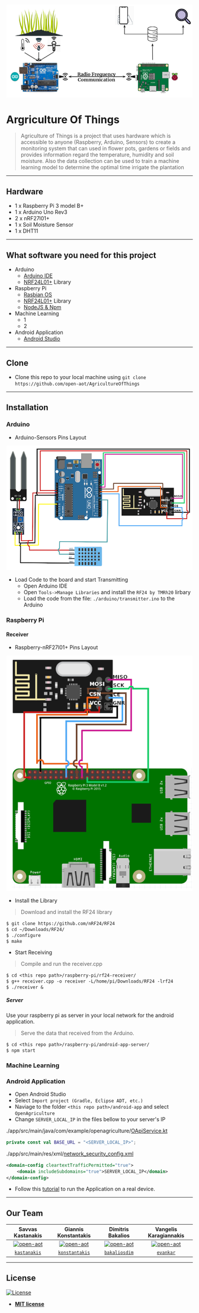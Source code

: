 <img src="./images/scheme.png" >

# Argriculture Of Things

> Agriculture of Things is a project that uses hardware which is accessible to anyone (Raspberry, Arduino, Sensors) to create a monitoring system that can used in flower pots, gardens or fields and provides information regard the temperature, humidity and soil moisture. Also the data collection can be used to train a machine learning model to determine the optimal time irrigate the plantation
---

## Hardware

- 1 x Raspberry Pi 3 model B+
- 1 x Arduino Uno Rev3
- 2 x nRF27l01+
- 1 x Soil Moisture Sensor
- 1 x DHT11
---

## What software you need for this project
- Arduino
  - <a href="https://www.arduino.cc/en/main/software">Arduino IDE</a>
  - <a href="https://tmrh20.github.io/RF24/">NRF24L01+</a> Library
- Raspberry Pi
  - <a href="https://www.raspberrypi.org/downloads/raspbian/">Rasbian OS</a>
  - <a href="https://tmrh20.github.io/RF24/">NRF24L01+</a> Library
  - <a href="https://www.instructables.com/id/Install-Nodejs-and-Npm-on-Raspberry-Pi/">NodeJS & Npm</a>
- Machine Learning
  - 1
  - 2
- Android Application
  - <a href="https://developer.android.com/studio">Android Studio</a>
---

## Clone
- Clone this repo to your local machine using `git clone https://github.com/open-aot/AgricultureOfThings`
---

## Installation

### Arduino
- Arduino-Sensors Pins Layout
<img src="./images/arduino_pin_layout.png" >

- Load Code to the board and start Transmitting
  - Open Arduino IDE
  - Open `Tools->Manage Libraries` and install the `RF24 by TMRh20` lirbary
  - Load the code from the file: `./arduino/transmitter.ino` to the Arduino

### Raspberry Pi

#### Receiver
- Raspberry-nRF27l01+ Pins Layout
<img src="./images/raspberry_pin_layout.png">

- Install the Library
> Download and install the RF24 library
```shell
$ git clone https://github.com/nRF24/RF24
$ cd ~/Downloads/RF24/
$ ./configure
$ make
```

- Start Receiving
> Compile and run the receiver.cpp
```shell
$ cd <this repo path>/raspberry-pi/rf24-receiver/
$ g++ receiver.cpp -o receiver -L/home/pi/Downloads/RF24 -lrf24
$ ./receiver & 
```
##### Server
Use your raspberry pi as server in your local network for the android application.
> Serve the data that received from the Arduino.
```shell
$ cd <this repo path>/raspberry-pi/android-app-server/
$ npm start 
```

### Machine Learning

### Android Application
- Open Android Studio
- Select `Import project (Gradle, Eclipse ADT, etc.)`
- Naviage to the folder `<this repo path>/android-app` and select `OpenAgriculture`
- Change `SERVER_LOCAL_IP` in the files bellow to your server's IP

./app/src/main/java/com/example/openagriculture/<a href="./android-app/OpenAgriculture/app/src/main/java/com/example/openagriculture/OApiService.kt">OApiService.kt</a>
```kotlin
private const val BASE_URL = "<SERVER_LOCAL_IP>";
```
./app/src/main/res/xml/<a href="./android-app/OpenAgriculture/app/src/main/res/xml/network_security_config.xml">network_security_config.xml</a>
```xml
<domain-config cleartextTrafficPermitted="true">
    <domain includeSubdomains="true">SERVER_LOCAL_IP</domain>
</domain-config>
```
- Follow this <a href="https://developer.android.com/training/basics/firstapp/running-app?fbclid=IwAR3sIRCFqDwvYPwYhAhBavq_VIFlHwuWzofZ9Ty5DmZbMAXllioKPjQN_Yc">tutorial</a> to run the Application on a real device.
---

## Our Team
| Savvas Kastanakis | Giannis Konstantakis | Dimitris Bakalios | Vangelis Karagiannakis |
| :---: |:---:| :---:| :---:|
| [![open-aot](https://avatars2.githubusercontent.com/u/34270087?s=150&v=3)](https://github.com/kastanakis)    | [![open-aot](https://avatars1.githubusercontent.com/u/56793891?&v=3&s=150)](https://github.com/konstantakis) | [![open-aot](https://avatars3.githubusercontent.com/u/28625757?s=150&v=3)](https://github.com/bakaliosdim)  | [![open-aot](https://avatars3.githubusercontent.com/u/39531293?s=150&v=3)](https://github.com/evankar)  |
| <a href="https://github.com/kastanakis" target="_blank">`kastanakis`</a> | <a href="https://github.com/konstantakis" target="_blank">`konstantakis`</a> | <a href="https://github.com/bakaliosdim/" target="_blank">`bakaliosdim`</a> | <a href="https://github.com/evankar" target="_blank">`evankar`</a> |
---

## License

[![License](http://img.shields.io/:license-mit-blue.svg?style=flat-square)](http://badges.mit-license.org)

- **[MIT license](http://opensource.org/licenses/mit-license.php)**
